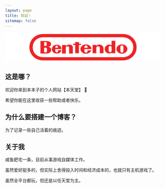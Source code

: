 ```yaml
---
layout: page
title: 欢迎！
sitemap: false
---
```


![](/assets/img/Bentendo.png)

## 这是哪？

欢迎你来到本本子的个人网站【本天堂】 🎉

希望你能在这里收获一些帮助或者快乐。



## 为什么要搭建一个博客？

为了记录一些自己活着的痕迹。

## 关于我

咸鱼肥宅一条，目前从事游戏自媒体工作。

虽然爱好挺多的，但实际上舍得投入时间和经济成本的，也就只有主机游戏了。

虽然全平台都玩，但还是以任天堂为主。


